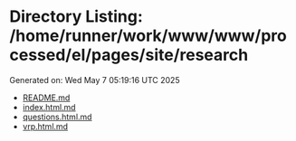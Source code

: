 # Directory Listing: /home/runner/work/www/www/processed/el/pages/site/research
Generated on: Wed May  7 05:19:16 UTC 2025

- [README.md](README.md)
- [index.html.md](index.html.md)
- [questions.html.md](questions.html.md)
- [vrp.html.md](vrp.html.md)
